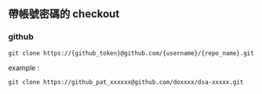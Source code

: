 
## 帶帳號密碼的 checkout

### github

```shell
git clone https://{github_token}@github.com/{username}/{repo_name}.git
```

example :
```shell
git clone https://github_pat_xxxxxx@github.com/doxxxx/dsa-xxxxx.git
```